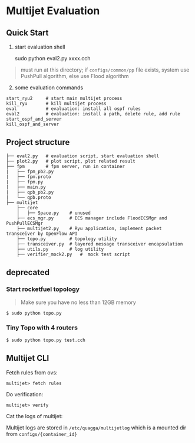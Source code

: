 # Multijet Evaluation

## Quick Start

1. start evaluation shell

    sudo python eval2.py xxxx.cch

> must run at this directory; if `configs/common/pp` file exists, system use PushPull algorithm, else use Flood algorithm

2. some evaluation commands

```
start_ryu2     # start main multijet process
kill_ryu       # kill multijet process
eval           # evaluation: install all ospf rules
eval2          # evaluation: install a path, delete rule, add rule
start_ospf_and_server
kill_ospf_and_server
```


## Project structure

```
├── eval2.py   # evaluation script, start evaluation shell
├── plot2.py   # plot script, plot related result
├── fpm        # fpm server, run in container
|   ├── fpm_pb2.py
|   ├── fpm.proto
|   ├── fpm.py
|   ├── main.py
|   ├── qpb_pb2.py
|   └── qpb.proto
├── multijet
    ├── core
    │   ├── Space.py    # unused
    ├── ecs_mgr.py      # ECS manager include FloodECSMgr and PushPullECSMgr
    ├── multijet2.py    # Ryu application, implement packet transceiver by OpenFlow API
    ├── topo.py         # topology utility
    ├── transceiver.py  # layered message transceiver encapsulation
    ├── utils.py        # log utility
    ├── verifier_mock2.py   #  mock test script

```



## deprecated

### Start rocketfuel topology
> Make sure you have no less than 12GB memory
```commandline
$ sudo python topo.py
```

### Tiny Topo with 4 routers
```commandline
$ sudo python topo.py test.cch
```

## Multijet CLI

Fetch rules from ovs:
```commandline
multijet> fetch rules
```

Do verification:
```commandline
multijet> verify
```

Cat the logs of multijet:

Multijet logs are stored in `/etc/quagga/multijetlog` which is a mounted dir from `configs/{container_id}`